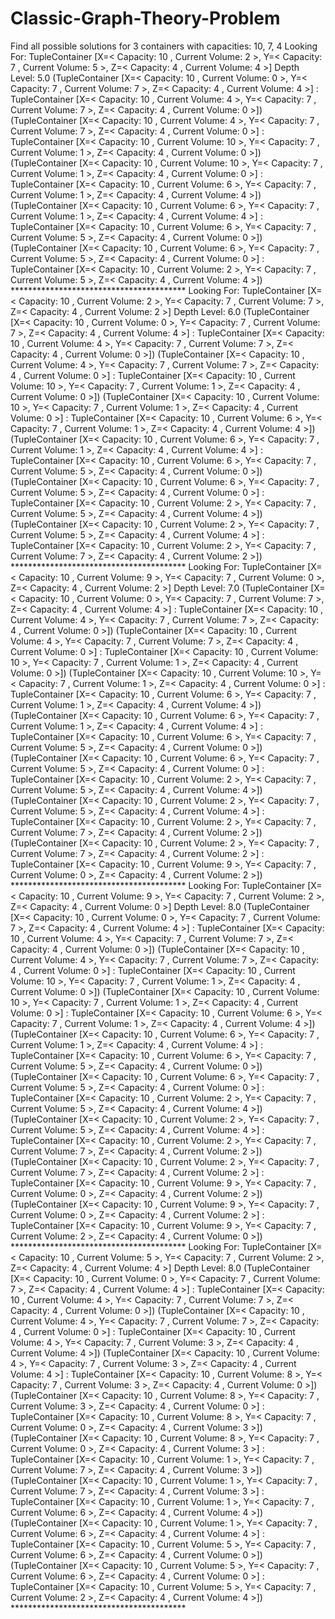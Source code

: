 # Classic-Graph-Theory-Problem


Find all possible solutions for 3 containers with capacities: 10, 7, 4
    Looking For: TupleContainer [X=< Capacity: 10 , Current Volume: 2 >, Y=< Capacity: 7 , Current Volume: 5 >, Z=< Capacity: 4 , Current Volume: 4 >]
    Depth Level: 5.0
    (TupleContainer [X=< Capacity: 10 , Current Volume: 0 >, Y=< Capacity: 7 , Current Volume: 7 >, Z=< Capacity: 4 , Current Volume: 4 >] : TupleContainer [X=< Capacity: 10 , Current Volume: 4 >, Y=< Capacity: 7 , Current Volume: 7 >, Z=< Capacity: 4 , Current Volume: 0 >])
    (TupleContainer [X=< Capacity: 10 , Current Volume: 4 >, Y=< Capacity: 7 , Current Volume: 7 >, Z=< Capacity: 4 , Current Volume: 0 >] : TupleContainer [X=< Capacity: 10 , Current Volume: 10 >, Y=< Capacity: 7 , Current Volume: 1 >, Z=< Capacity: 4 , Current Volume: 0 >])
    (TupleContainer [X=< Capacity: 10 , Current Volume: 10 >, Y=< Capacity: 7 , Current Volume: 1 >, Z=< Capacity: 4 , Current Volume: 0 >] : TupleContainer [X=< Capacity: 10 , Current Volume: 6 >, Y=< Capacity: 7 , Current Volume: 1 >, Z=< Capacity: 4 , Current Volume: 4 >])
    (TupleContainer [X=< Capacity: 10 , Current Volume: 6 >, Y=< Capacity: 7 , Current Volume: 1 >, Z=< Capacity: 4 , Current Volume: 4 >] : TupleContainer [X=< Capacity: 10 , Current Volume: 6 >, Y=< Capacity: 7 , Current Volume: 5 >, Z=< Capacity: 4 , Current Volume: 0 >])
    (TupleContainer [X=< Capacity: 10 , Current Volume: 6 >, Y=< Capacity: 7 , Current Volume: 5 >, Z=< Capacity: 4 , Current Volume: 0 >] : TupleContainer [X=< Capacity: 10 , Current Volume: 2 >, Y=< Capacity: 7 , Current Volume: 5 >, Z=< Capacity: 4 , Current Volume: 4 >])
    ****************************************
    Looking For: TupleContainer [X=< Capacity: 10 , Current Volume: 2 >, Y=< Capacity: 7 , Current Volume: 7 >, Z=< Capacity: 4 , Current Volume: 2 >]
    Depth Level: 6.0
    (TupleContainer [X=< Capacity: 10 , Current Volume: 0 >, Y=< Capacity: 7 , Current Volume: 7 >, Z=< Capacity: 4 , Current Volume: 4 >] : TupleContainer [X=< Capacity: 10 , Current Volume: 4 >, Y=< Capacity: 7 , Current Volume: 7 >, Z=< Capacity: 4 , Current Volume: 0 >])
    (TupleContainer [X=< Capacity: 10 , Current Volume: 4 >, Y=< Capacity: 7 , Current Volume: 7 >, Z=< Capacity: 4 , Current Volume: 0 >] : TupleContainer [X=< Capacity: 10 , Current Volume: 10 >, Y=< Capacity: 7 , Current Volume: 1 >, Z=< Capacity: 4 , Current Volume: 0 >])
    (TupleContainer [X=< Capacity: 10 , Current Volume: 10 >, Y=< Capacity: 7 , Current Volume: 1 >, Z=< Capacity: 4 , Current Volume: 0 >] : TupleContainer [X=< Capacity: 10 , Current Volume: 6 >, Y=< Capacity: 7 , Current Volume: 1 >, Z=< Capacity: 4 , Current Volume: 4 >])
    (TupleContainer [X=< Capacity: 10 , Current Volume: 6 >, Y=< Capacity: 7 , Current Volume: 1 >, Z=< Capacity: 4 , Current Volume: 4 >] : TupleContainer [X=< Capacity: 10 , Current Volume: 6 >, Y=< Capacity: 7 , Current Volume: 5 >, Z=< Capacity: 4 , Current Volume: 0 >])
    (TupleContainer [X=< Capacity: 10 , Current Volume: 6 >, Y=< Capacity: 7 , Current Volume: 5 >, Z=< Capacity: 4 , Current Volume: 0 >] : TupleContainer [X=< Capacity: 10 , Current Volume: 2 >, Y=< Capacity: 7 , Current Volume: 5 >, Z=< Capacity: 4 , Current Volume: 4 >])
    (TupleContainer [X=< Capacity: 10 , Current Volume: 2 >, Y=< Capacity: 7 , Current Volume: 5 >, Z=< Capacity: 4 , Current Volume: 4 >] : TupleContainer [X=< Capacity: 10 , Current Volume: 2 >, Y=< Capacity: 7 , Current Volume: 7 >, Z=< Capacity: 4 , Current Volume: 2 >])
    ****************************************
    Looking For: TupleContainer [X=< Capacity: 10 , Current Volume: 9 >, Y=< Capacity: 7 , Current Volume: 0 >, Z=< Capacity: 4 , Current Volume: 2 >]
    Depth Level: 7.0
    (TupleContainer [X=< Capacity: 10 , Current Volume: 0 >, Y=< Capacity: 7 , Current Volume: 7 >, Z=< Capacity: 4 , Current Volume: 4 >] : TupleContainer [X=< Capacity: 10 , Current Volume: 4 >, Y=< Capacity: 7 , Current Volume: 7 >, Z=< Capacity: 4 , Current Volume: 0 >])
    (TupleContainer [X=< Capacity: 10 , Current Volume: 4 >, Y=< Capacity: 7 , Current Volume: 7 >, Z=< Capacity: 4 , Current Volume: 0 >] : TupleContainer [X=< Capacity: 10 , Current Volume: 10 >, Y=< Capacity: 7 , Current Volume: 1 >, Z=< Capacity: 4 , Current Volume: 0 >])
    (TupleContainer [X=< Capacity: 10 , Current Volume: 10 >, Y=< Capacity: 7 , Current Volume: 1 >, Z=< Capacity: 4 , Current Volume: 0 >] : TupleContainer [X=< Capacity: 10 , Current Volume: 6 >, Y=< Capacity: 7 , Current Volume: 1 >, Z=< Capacity: 4 , Current Volume: 4 >])
    (TupleContainer [X=< Capacity: 10 , Current Volume: 6 >, Y=< Capacity: 7 , Current Volume: 1 >, Z=< Capacity: 4 , Current Volume: 4 >] : TupleContainer [X=< Capacity: 10 , Current Volume: 6 >, Y=< Capacity: 7 , Current Volume: 5 >, Z=< Capacity: 4 , Current Volume: 0 >])
    (TupleContainer [X=< Capacity: 10 , Current Volume: 6 >, Y=< Capacity: 7 , Current Volume: 5 >, Z=< Capacity: 4 , Current Volume: 0 >] : TupleContainer [X=< Capacity: 10 , Current Volume: 2 >, Y=< Capacity: 7 , Current Volume: 5 >, Z=< Capacity: 4 , Current Volume: 4 >])
    (TupleContainer [X=< Capacity: 10 , Current Volume: 2 >, Y=< Capacity: 7 , Current Volume: 5 >, Z=< Capacity: 4 , Current Volume: 4 >] : TupleContainer [X=< Capacity: 10 , Current Volume: 2 >, Y=< Capacity: 7 , Current Volume: 7 >, Z=< Capacity: 4 , Current Volume: 2 >])
    (TupleContainer [X=< Capacity: 10 , Current Volume: 2 >, Y=< Capacity: 7 , Current Volume: 7 >, Z=< Capacity: 4 , Current Volume: 2 >] : TupleContainer [X=< Capacity: 10 , Current Volume: 9 >, Y=< Capacity: 7 , Current Volume: 0 >, Z=< Capacity: 4 , Current Volume: 2 >])
    ****************************************
    Looking For: TupleContainer [X=< Capacity: 10 , Current Volume: 9 >, Y=< Capacity: 7 , Current Volume: 2 >, Z=< Capacity: 4 , Current Volume: 0 >]
    Depth Level: 8.0
    (TupleContainer [X=< Capacity: 10 , Current Volume: 0 >, Y=< Capacity: 7 , Current Volume: 7 >, Z=< Capacity: 4 , Current Volume: 4 >] : TupleContainer [X=< Capacity: 10 , Current Volume: 4 >, Y=< Capacity: 7 , Current Volume: 7 >, Z=< Capacity: 4 , Current Volume: 0 >])
    (TupleContainer [X=< Capacity: 10 , Current Volume: 4 >, Y=< Capacity: 7 , Current Volume: 7 >, Z=< Capacity: 4 , Current Volume: 0 >] : TupleContainer [X=< Capacity: 10 , Current Volume: 10 >, Y=< Capacity: 7 , Current Volume: 1 >, Z=< Capacity: 4 , Current Volume: 0 >])
    (TupleContainer [X=< Capacity: 10 , Current Volume: 10 >, Y=< Capacity: 7 , Current Volume: 1 >, Z=< Capacity: 4 , Current Volume: 0 >] : TupleContainer [X=< Capacity: 10 , Current Volume: 6 >, Y=< Capacity: 7 , Current Volume: 1 >, Z=< Capacity: 4 , Current Volume: 4 >])
    (TupleContainer [X=< Capacity: 10 , Current Volume: 6 >, Y=< Capacity: 7 , Current Volume: 1 >, Z=< Capacity: 4 , Current Volume: 4 >] : TupleContainer [X=< Capacity: 10 , Current Volume: 6 >, Y=< Capacity: 7 , Current Volume: 5 >, Z=< Capacity: 4 , Current Volume: 0 >])
    (TupleContainer [X=< Capacity: 10 , Current Volume: 6 >, Y=< Capacity: 7 , Current Volume: 5 >, Z=< Capacity: 4 , Current Volume: 0 >] : TupleContainer [X=< Capacity: 10 , Current Volume: 2 >, Y=< Capacity: 7 , Current Volume: 5 >, Z=< Capacity: 4 , Current Volume: 4 >])
    (TupleContainer [X=< Capacity: 10 , Current Volume: 2 >, Y=< Capacity: 7 , Current Volume: 5 >, Z=< Capacity: 4 , Current Volume: 4 >] : TupleContainer [X=< Capacity: 10 , Current Volume: 2 >, Y=< Capacity: 7 , Current Volume: 7 >, Z=< Capacity: 4 , Current Volume: 2 >])
    (TupleContainer [X=< Capacity: 10 , Current Volume: 2 >, Y=< Capacity: 7 , Current Volume: 7 >, Z=< Capacity: 4 , Current Volume: 2 >] : TupleContainer [X=< Capacity: 10 , Current Volume: 9 >, Y=< Capacity: 7 , Current Volume: 0 >, Z=< Capacity: 4 , Current Volume: 2 >])
    (TupleContainer [X=< Capacity: 10 , Current Volume: 9 >, Y=< Capacity: 7 , Current Volume: 0 >, Z=< Capacity: 4 , Current Volume: 2 >] : TupleContainer [X=< Capacity: 10 , Current Volume: 9 >, Y=< Capacity: 7 , Current Volume: 2 >, Z=< Capacity: 4 , Current Volume: 0 >])
    ****************************************
    Looking For: TupleContainer [X=< Capacity: 10 , Current Volume: 5 >, Y=< Capacity: 7 , Current Volume: 2 >, Z=< Capacity: 4 , Current Volume: 4 >]
    Depth Level: 8.0
    (TupleContainer [X=< Capacity: 10 , Current Volume: 0 >, Y=< Capacity: 7 , Current Volume: 7 >, Z=< Capacity: 4 , Current Volume: 4 >] : TupleContainer [X=< Capacity: 10 , Current Volume: 4 >, Y=< Capacity: 7 , Current Volume: 7 >, Z=< Capacity: 4 , Current Volume: 0 >])
    (TupleContainer [X=< Capacity: 10 , Current Volume: 4 >, Y=< Capacity: 7 , Current Volume: 7 >, Z=< Capacity: 4 , Current Volume: 0 >] : TupleContainer [X=< Capacity: 10 , Current Volume: 4 >, Y=< Capacity: 7 , Current Volume: 3 >, Z=< Capacity: 4 , Current Volume: 4 >])
    (TupleContainer [X=< Capacity: 10 , Current Volume: 4 >, Y=< Capacity: 7 , Current Volume: 3 >, Z=< Capacity: 4 , Current Volume: 4 >] : TupleContainer [X=< Capacity: 10 , Current Volume: 8 >, Y=< Capacity: 7 , Current Volume: 3 >, Z=< Capacity: 4 , Current Volume: 0 >])
    (TupleContainer [X=< Capacity: 10 , Current Volume: 8 >, Y=< Capacity: 7 , Current Volume: 3 >, Z=< Capacity: 4 , Current Volume: 0 >] : TupleContainer [X=< Capacity: 10 , Current Volume: 8 >, Y=< Capacity: 7 , Current Volume: 0 >, Z=< Capacity: 4 , Current Volume: 3 >])
    (TupleContainer [X=< Capacity: 10 , Current Volume: 8 >, Y=< Capacity: 7 , Current Volume: 0 >, Z=< Capacity: 4 , Current Volume: 3 >] : TupleContainer [X=< Capacity: 10 , Current Volume: 1 >, Y=< Capacity: 7 , Current Volume: 7 >, Z=< Capacity: 4 , Current Volume: 3 >])
    (TupleContainer [X=< Capacity: 10 , Current Volume: 1 >, Y=< Capacity: 7 , Current Volume: 7 >, Z=< Capacity: 4 , Current Volume: 3 >] : TupleContainer [X=< Capacity: 10 , Current Volume: 1 >, Y=< Capacity: 7 , Current Volume: 6 >, Z=< Capacity: 4 , Current Volume: 4 >])
    (TupleContainer [X=< Capacity: 10 , Current Volume: 1 >, Y=< Capacity: 7 , Current Volume: 6 >, Z=< Capacity: 4 , Current Volume: 4 >] : TupleContainer [X=< Capacity: 10 , Current Volume: 5 >, Y=< Capacity: 7 , Current Volume: 6 >, Z=< Capacity: 4 , Current Volume: 0 >])
    (TupleContainer [X=< Capacity: 10 , Current Volume: 5 >, Y=< Capacity: 7 , Current Volume: 6 >, Z=< Capacity: 4 , Current Volume: 0 >] : TupleContainer [X=< Capacity: 10 , Current Volume: 5 >, Y=< Capacity: 7 , Current Volume: 2 >, Z=< Capacity: 4 , Current Volume: 4 >])
    ****************************************
